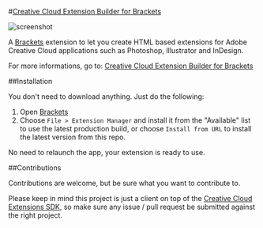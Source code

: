 #[Creative Cloud Extension Builder for Brackets](http://davidderaedt.github.io/CC-Extension-Builder-for-Brackets/)


![screenshot](http://www.dehats.com/resources/ccextbrackets/header.jpg "screenshot")

A [Brackets](http://brackets.io/) extension to let you create HTML based extensions for Adobe Creative Cloud applications such as Photoshop, Illustrator and InDesign.

For more informations, go to: [Creative Cloud Extension Builder for Brackets](http://davidderaedt.github.io/CC-Extension-Builder-for-Brackets/)


##Installation

You don't need to download anything. Just do the following:

1. Open [Brackets](http://brackets.io/)
2. Choose `File > Extension Manager` and install it from the "Available" list to use the latest production build, or choose `Install from URL` to install the latest version from this repo.

No need to relaunch the app, your extension is ready to use.

##Contributions

Contributions are welcome, but be sure what you want to contribute to.

Please keep in mind this project is just a client on top of the [Creative Cloud Extensions SDK](https://github.com/davidderaedt/CC-EXT-SDK), so make sure any issue / pull request be submitted against the right project.


